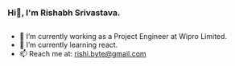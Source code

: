 ### Hi👋, I'm Rishabh Srivastava.
## 


- 🔭 I’m currently working as a Project Engineer at Wipro Limited.
- 🌱 I’m currently learning react.
- 📫 Reach me at: rishi.byte@gmail.com

<!--
**RishabhSrivastavaIE/RishabhSrivastavaIE** is a ✨ _special_ ✨ repository because its `README.md` (this file) appears on your GitHub profile.

Here are some ideas to get you started:

- 👯 I’m looking to collaborate on ...
- 🤔 I’m looking for help with ...
- 💬 Ask me about
- 😄 Pronouns: ...
- ⚡ Fun fact: ...


-->
